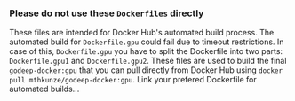 ### Please do not use these `Dockerfiles` directly

These files are intended for Docker Hub's automated build process. 
The automated build for `Dockerfile.gpu` could fail due to timeout restrictions.
In case of this, `Dockerfile.gpu` you have to split the Dockerfile into two parts: `Dockerfile.gpu1` and `Dockerfile.gpu2`. 
These files are used to build the final `godeep-docker:gpu` that you can pull directly from Docker Hub using `docker pull mthkunze/godeep-docker:gpu`.
Link your prefered Dockerfile for automated builds...
